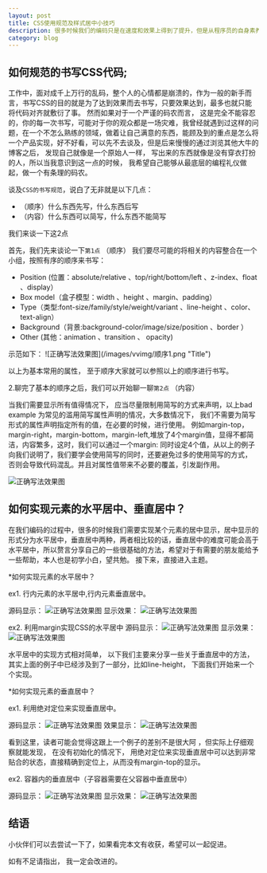 ```yaml
---
layout: post
title: CSS使用规范及样式居中小技巧
description: 很多时候我们的编码只是在速度和效果上得到了提升，但是从程序员的自身素养来说我们还是有很多地方需要改进。
category: blog
---
```


## 如何规范的书写CSS代码;

工作中，面对成千上万行的乱码，整个人的心情都是崩溃的，作为一般的新手而言，书写CSS的目的就是为了达到效果而去书写，只要效果达到，最多也就只能将代码对齐就敷衍了事。
然而如果对于一个严谨的码农而言， 这是完全不能容忍的，你的每一次书写，可能对于你的观众都是一场灾难，我曾经就遇到过这样的问题，在一个不怎么熟练的领域，做着让自己满意的东西，能顾及到的重点是怎么将一个产品实现，好不好看，可以先不去谈及，但是后来慢慢的通过浏览其他大牛的博客之后， 发现自己就像是一个原始人一样， 写出来的东西就像是没有穿衣打扮的人，所以当我意识到这一点的时候， 我希望自己能够从最底层的编程礼仪做起，做一个有条理的码农。


谈及`CSS的书写规范`，说白了无非就是以下几点：
<ul>
    <li>（顺序）什么东西先写，什么东西后写</li>
    <li>（内容）什么东西可以简写，什么东西不能简写</li>
</ul>

我们来谈一下这2点

首先，我们先来谈论一下`第1点`
（顺序）
我们要尽可能的将相关的内容整合在一个小组，按照有序的顺序来书写：
<ul>
    <li>Position (位置：absolute/relative 、top/right/bottom/left 、z-index、float 、display）</li>
    <li>Box model（盒子模型：width 、height 、margin、padding）</li>
    <li>Type（类型:font-size/family/style/weight/variant 、line-height 、color、text-align）</li>
    <li>Background（背景:background-color/image/size/position  、border ）</li>
    <li>Other (其他：animation 、transition 、 opacity)</li>
</ul>
示范如下：
![正确写法效果图](/images/vvimg/顺序1.png "Title")

以上为基本常用的属性， 至于顺序大家就可以参照以上的顺序进行书写。


2.聊完了基本的顺序之后，我们可以开始聊一聊`第2点`
（内容）

当我们需要显示所有值得情况下， 应当尽量限制用简写的方式来声明，以上bad example 为常见的滥用简写属性声明的情况，大多数情况下， 我们不需要为简写形式的属性声明指定所有的值，在必要的时候，进行使用。
例如margin-top，margin-right，margin-bottom，margin-left,堆放了4个margin值，显得不都简洁，内容繁多，这时，我们可以通过一个margin: 同时设定4个值，从以上的例子向我们说明了，我们要学会使用简写的同时，还要避免过多的使用简写的方式， 否则会导致代码混乱。并且对属性值带来不必要的覆盖，引发副作用。

![正确写法效果图](/images/vvimg/顺序2.png "Title")



## 如何实现元素的水平居中、垂直居中？
在我们编码的过程中，很多的时候我们需要实现某个元素的居中显示，居中显示的形式分为水平居中，垂直居中两种，两者相比较的话，垂直居中的难度可能会高于水平居中，所以赘言分享自己的一些很基础的方法，希望对于有需要的朋友能给予一些帮助，本人也是初学小白，望共勉。
接下来，直接进入主题。

*如何实现元素的水平居中？

ex1. 行内元素的水平居中,行内元素垂直居中。

 源码显示：
 ![正确写法效果图](/images/vvimg/jz.png "Title")
 显示效果：
 ![正确写法效果图](/images/vvimg/jp1.png "Title")

ex2. 利用margin实现CSS的水平居中
 源码显示：
  ![正确写法效果图](/images/vvimg/jz3.png "Title")
 显示效果：
 ![正确写法效果图](/images/vvimg/jz4.png "Title")

 水平居中的实现方式相对简单， 以下我们主要来分享一些关于垂直居中的方法， 其实上面的例子中已经涉及到了一部分，比如line-height， 下面我们开始来一个个实现。



 *如何实现元素的垂直居中？

ex1. 利用绝对定位来实现垂直居中。

 源码显示：
 ![正确写法效果图](/images/vvimg/jz5.png "Title")
 效果显示：
 ![正确写法效果图](/images/vvimg/jz6.png "Title")

看到这里，读者可能会觉得这跟上一个例子的差别不是很大阿 ，但实际上仔细观察就能发现， 在没有初始化的情况下， 用绝对定位来实现垂直居中可以达到非常贴合的状态，直接精确到定位上，从而没有margin-top的显示。

ex2. 容器内的垂直居中（子容器需要在父容器中垂直居中）

 源码显示：
![正确写法效果图](/images/vvimg/jz7.png "Title")
 显示效果：
![正确写法效果图](/images/vvimg/jz8.png "Title")

## 结语

小伙伴们可以去尝试一下了，如果看完本文有收获，希望可以一起促进。


如有不足请指出， 我一定会改进的。


   


